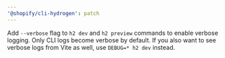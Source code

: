 ```yaml
---
'@shopify/cli-hydrogen': patch
---
```


Add `--verbose` flag to `h2 dev` and `h2 preview` commands to enable verbose logging. Only CLI logs become verbose by default. If you also want to see verbose logs from Vite as well, use `DEBUG=* h2 dev` instead.
